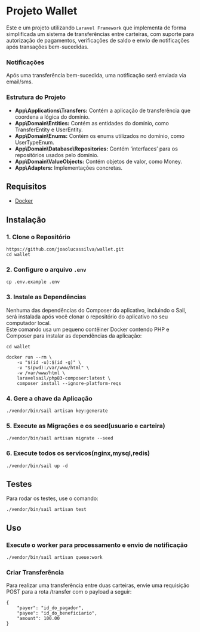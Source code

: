 # Projeto Wallet

Este e um projeto utilizando `Laravel Framework` que implementa de forma simplificada um sistema de transferências
entre carteiras, com suporte para autorização de pagamentos,
verificações de saldo e envio de notificações após transações bem-sucedidas.

### Notificações

Após uma transferência bem-sucedida, uma notificação será enviada via email/sms.

### Estrutura do Projeto

- **App\Applications\Transfers:** Contém a aplicação de transferência que coordena a lógica do domínio.
- **App\Domain\Entities:** Contém as entidades do domínio, como TransferEntity e UserEntity.
- **App\Domain\Enums:** Contém os enums utilizados no domínio, como UserTypeEnum.
- **App\Domain\Database\Repositories:** Contém ‘interfaces’ para os repositórios usados pelo domínio.
- **App\Domain\ValueObjects:** Contém objetos de valor, como Money.
- **App\Adapters:** Implementações concretas.

## Requisitos

- [Docker](https://www.docker.com/)

## Instalação

### 1. Clone o Repositório

```shell
https://github.com/joaolucassilva/wallet.git
cd wallet
```

### 2. Configure o arquivo `.env`

```shell
cp .env.example .env
```

### 3. Instale as Dependências

Nenhuma das dependências do Composer do aplicativo, incluindo o Sail, será instalada após
você clonar o repositório do aplicativo no seu computador local.  
Este comando usa um pequeno contêiner Docker contendo PHP e Composer para instalar as
dependências da aplicação:

```shell
cd wallet

docker run --rm \
    -u "$(id -u):$(id -g)" \
    -v "$(pwd):/var/www/html" \
    -w /var/www/html \
    laravelsail/php83-composer:latest \
    composer install --ignore-platform-reqs
```

### 4. Gere a chave da Aplicação

```shell
./vendor/bin/sail artisan key:generate
```

### 5. Execute as Migrações e os seed(usuario e carteira)

```shell
./vendor/bin/sail artisan migrate --seed
```

### 6. Execute todos os servicos(nginx,mysql,redis)

```shell
./vendor/bin/sail up -d
```

## Testes

Para rodar os testes, use o comando:

```shell
./vendor/bin/sail artisan test

```

## Uso

### Execute o worker para processamento e envio de notificação
```shell
./vendor/bin/sail artisan queue:work
```

### Criar Transferência

Para realizar uma transferência entre duas carteiras, envie uma requisição POST para a
rota /transfer com o payload a seguir:

```shell
{
    "payer": "id_do_pagador",
    "payee": "id_do_beneficiario",
    "amount": 100.00
}
```


